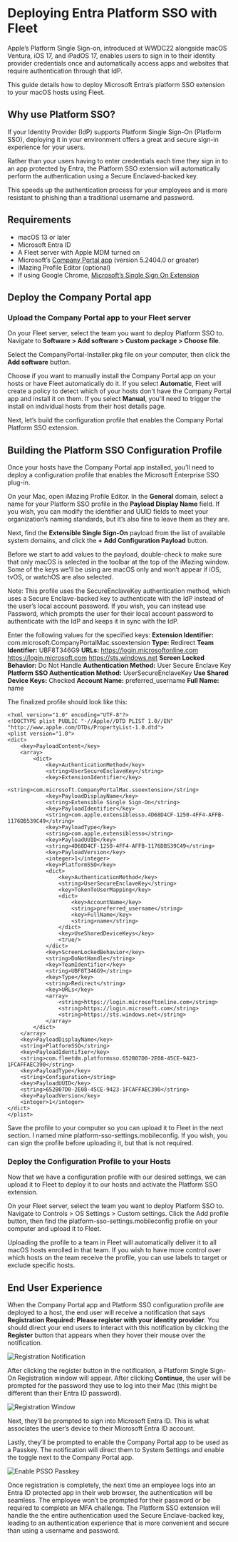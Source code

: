 # Deploying Entra Platform SSO with Fleet
Apple’s Platform Single Sign-on, introduced at WWDC22 alongside macOS Ventura, iOS 17, and iPadOS 17, enables users to sign in to their identity provider credentials once and automatically access apps and websites that require authentication through that IdP.

This guide details how to deploy Microsoft Entra’s platform SSO extension to your macOS hosts using Fleet.

## Why use Platform SSO?
If your Identity Provider (IdP) supports Platform Single Sign-On (Platform SSO), deploying it in your environment offers a great and secure sign-in experience for your users.

Rather than your users having to enter credentials each time they sign in to an app protected by Entra, the Platform SSO extension will automatically perform the authentication using a Secure Enclaved-backed key.

This speeds up the authentication process for your employees and is more resistant to phishing than a traditional username and password.

## Requirements
- macOS 13 or later
- Microsoft Entra ID
- A Fleet server with Apple MDM turned on
- Microsoft’s [Company Portal app](https://go.microsoft.com/fwlink/?linkid=853070) (version 5.2404.0 or greater)
- iMazing Profile Editor (optional)
- If using Google Chrome, [Microsoft’s Single Sign On Extension](https://chromewebstore.google.com/detail/microsoft-single-sign-on/ppnbnpeolgkicgegkbkbjmhlideopiji)

## Deploy the Company Portal app
### Upload the Company Portal app to your Fleet server
On your Fleet server, select the team you want to deploy Platform SSO to. Navigate to **Software > Add software > Custom package > Choose file**.

Select the CompanyPortal-Installer.pkg file on your computer, then click the **Add software** button.

Choose if you want to manually install the Company Portal app on your hosts or have Fleet automatically do it. If you select **Automatic**, Fleet will create a policy to detect which of your hosts don't have the Company Portal app and install it on them. If you select **Manual**, you'll need to trigger the install on individual hosts from their host details page.

Next, let’s build the configuration profile that enables the Company Portal Platform SSO extension.

## Building the Platform SSO Configuration Profile
Once your hosts have the Company Portal app installed, you’ll need to deploy a configuration profile that enables the Microsoft Enterprise SSO plug-in.

On your Mac, open iMazing Profile Editor. In the **General** domain, select a name for your Platform SSO profile in the **Payload Display Name** field. If you wish, you can modify the identifier and UUID fields to meet your organization’s naming standards, but it’s also fine to leave them as they are.

Next, find the **Extensible Single Sign-On** payload from the list of available system domains, and click the **+ Add Configuration Payload** button.

Before we start to add values to the payload, double-check to make sure that only macOS is selected in the toolbar at the top of the iMazing window. Some of the keys we’ll be using are macOS only and won’t appear if iOS, tvOS, or watchOS are also selected.

Note: This profile uses the SecureEnclaveKey authentication method, which uses a Secure Enclave-backed key to authenticate with the IdP instead of the user’s local account password. If you wish, you can instead use Password, which prompts the user for their local account password to authenticate with the IdP and keeps it in sync with the IdP.

Enter the following values for the specified keys:
**Extension Identifier:** com.microsoft.CompanyPortalMac.ssoextension
**Type:** Redirect
**Team Identifier:** UBF8T346G9
**URLs:** https://login.microsoftonline.com
https://login.microsoft.com
https://sts.windows.net
**Screen Locked Behavior:** Do Not Handle
**Authentication Method:** User Secure Enclave Key
**Platform SSO Authentication Method:** UserSecureEnclaveKey
**Use Shared Device Keys:** Checked
**Account Name:** preferred_username
**Full Name:** name

The finalized profile should look like this:
```
<?xml version="1.0" encoding="UTF-8"?>
<!DOCTYPE plist PUBLIC "-//Apple//DTD PLIST 1.0//EN" "http://www.apple.com/DTDs/PropertyList-1.0.dtd">
<plist version="1.0">
<dict>
	<key>PayloadContent</key>
	<array>
		<dict>
			<key>AuthenticationMethod</key>
			<string>UserSecureEnclaveKey</string>
			<key>ExtensionIdentifier</key>
			<string>com.microsoft.CompanyPortalMac.ssoextension</string>
			<key>PayloadDisplayName</key>
			<string>Extensible Single Sign-On</string>
			<key>PayloadIdentifier</key>
			<string>com.apple.extensiblesso.4D68D4CF-1250-4FF4-AFFB-1176DB539C49</string>
			<key>PayloadType</key>
			<string>com.apple.extensiblesso</string>
			<key>PayloadUUID</key>
			<string>4D68D4CF-1250-4FF4-AFFB-1176DB539C49</string>
			<key>PayloadVersion</key>
			<integer>1</integer>
			<key>PlatformSSO</key>
			<dict>
				<key>AuthenticationMethod</key>
				<string>UserSecureEnclaveKey</string>
				<key>TokenToUserMapping</key>
				<dict>
					<key>AccountName</key>
					<string>preferred_username</string>
					<key>FullName</key>
					<string>name</string>
				</dict>
				<key>UseSharedDeviceKeys</key>
				<true/>
			</dict>
			<key>ScreenLockedBehavior</key>
			<string>DoNotHandle</string>
			<key>TeamIdentifier</key>
			<string>UBF8T346G9</string>
			<key>Type</key>
			<string>Redirect</string>
			<key>URLs</key>
			<array>
				<string>https://login.microsoftonline.com</string>
				<string>https://login.microsoft.com</string>
				<string>https://sts.windows.net</string>
			</array>
		</dict>
	</array>
	<key>PayloadDisplayName</key>
	<string>PlatformSSO</string>
	<key>PayloadIdentifier</key>
	<string>com.fleetdm.platformsso.652B07D0-2E08-45CE-9423-1FCAFFAEC390</string>
	<key>PayloadType</key>
	<string>Configuration</string>
	<key>PayloadUUID</key>
	<string>652B07D0-2E08-45CE-9423-1FCAFFAEC390</string>
	<key>PayloadVersion</key>
	<integer>1</integer>
</dict>
</plist>
```
Save the profile to your computer so you can upload it to Fleet in the next section. I named mine platform-sso-settings.mobileconfig. If you wish, you can sign the profile before uploading it, but that is not required.

### Deploy the Configuration Profile to your Hosts
Now that we have a configuration profile with our desired settings, we can upload it to Fleet to deploy it to our hosts and activate the Platform SSO extension.

On your Fleet server, select the team you want to deploy Platform SSO to. Navigate to Controls > OS Settings > Custom settings. Click the Add profile button, then find the platform-sso-settings.mobileconfig profile on your computer and upload it to Fleet.

Uploading the profile to a team in Fleet will automatically deliver it to all macOS hosts enrolled in that team. If you wish to have more control over which hosts on the team receive the profile, you can use labels to target or exclude specific hosts.


## End User Experience
When the Company Portal app and Platform SSO configuration profile are deployed to a host, the end user will receive a notification that says **Registration Required: Please register with your identity provider**. You should direct your end users to interact with this notification by clicking the **Register** button that appears when they hover their mouse over the notification.

![Registration Notification](../website/assets/images/articles/deploying-entra-platform-sso-with-fleet-registration-notification.png)

After clicking the register button in the notification, a Platform Single Sign-On Registration window will appear. After clicking **Continue**, the user will be prompted for the password they use to log into their Mac (this might be different than their Entra ID password).

![Registration Window](../website/assets/images/articles/deploying-entra-platform-sso-with-fleet-register-window.png)

Next, they’ll be prompted to sign into Microsoft Entra ID. This is what associates the user’s device to their Microsoft Entra ID account.

Lastly, they’ll be prompted to enable the Company Portal app to be used as a Passkey. The notification will direct them to System Settings and enable the toggle next to the Company Portal app.

![Enable PSSO Passkey](../website/assets/images/articles/deploying-entra-platform-sso-with-fleet-passkey.gif)

Once registration is completely, the next time an employee logs into an Entra ID protected app in their web browser, the authentication will be seamless. The employee won’t be prompted for their password or be required to complete an MFA challenge. The Platform SSO extension will handle the the entire authentication used the Secure Enclave-backed key, leading to an authentication experience that is more convenient and secure than using a username and password.
